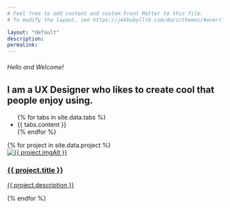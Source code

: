 ```yaml
---
# Feel free to add content and custom Front Matter to this file.
# To modify the layout, see https://jekbubyllrb.com/docs/themes/#overriding-theme-defaults

layout: "default"
description: 
permalink: 
---
```


<section class="earth-map-bg">
    <div class="container">
        <div class="row pt-50 pb-50">
            <div class="col-md-8 col-md-offset-1">
                <div class="title m-0">
                    <h6 class="capitalize">Hello and Welcome!</h6>
                    <h1 class="fw-400">I am a UX Designer who likes to create cool <span class="typed-words fw-600 colored-text"
                            data-strings="[&quot;apps&quot;, &quot;websites&quot;, &quot;software&quot;]"></span>that
                        people enjoy using.</h1>
                </div>
            </div>
        </div>
    </div>
</section>
<!-- 
    Project Section 
-->
<section style="border: none;">
    <div class="container">
        <div class="row">
            <ul id="filters" class="dark-skin">
                {% for tabs in site.data.tabs %}
                <li class="{{ tabs.class }}" data-filter="{{ tabs.data }}">{{ tabs.content }}</li>
                {% endfor %}
            </ul>
            <div id="works-grid" class="four-col with-spacing">
                {% for project in site.data.project %}
                <a href="{{ project.url | relative_url }}">
                    <div class="work-item {{ project.class }}">
                        <div class="work-detail">
                            <img src="{{ project.imgSrc | relative_url }}" alt="{{ project.imgAlt }}">
                            <div class="work-info">
                                <div class="centrize">
                                    <div class="v-center">
                                        <h3>{{ project.title }}</h3>
                                        <p>{{ project.description }}</p>
                                    </div>
                                </div>
                            </div>
                        </div>
                    </div>
                </a>
                {% endfor %}
            </div>
        </div>
</section>
<script>
    var objToday = new Date(),
        weekday = [new Array]('Sunday', 'Monday', 'Tuesday', 'Wednesday', 'Thursday', 'Friday', 'Saturday'),
        dayOfWeek = weekday[objToday.getDay()],
        domEnder = function () {
            var a = objToday;
            if (/1/.test(parseInt((a + "").charAt(0)))) return "th";
            a = parseInt((a + "").charAt(1));
            return 1 == a ? "st" : 2 == a ? "nd" : 3 == a ? "rd" : "th"
        }(),
        dayOfMonth = today + (objToday.getDate() < 10) ? '0' + objToday.getDate() + domEnder : objToday.getDate() +
        domEnder,
        months = new Array('January', 'February', 'March', 'April', 'May', 'June', 'July', 'August', 'September',
            'October', 'November', 'December'),
        curMonth = months[objToday.getMonth()],
        curYear = objToday.getFullYear();
    var today = "Hello and Welcome! Today is " + dayOfWeek + ", " + " " + curMonth + " " + dayOfMonth + ", " + curYear +
        ".";
    document.getElementsByClassName('capitalize')[0].textContent = today;
</script>
